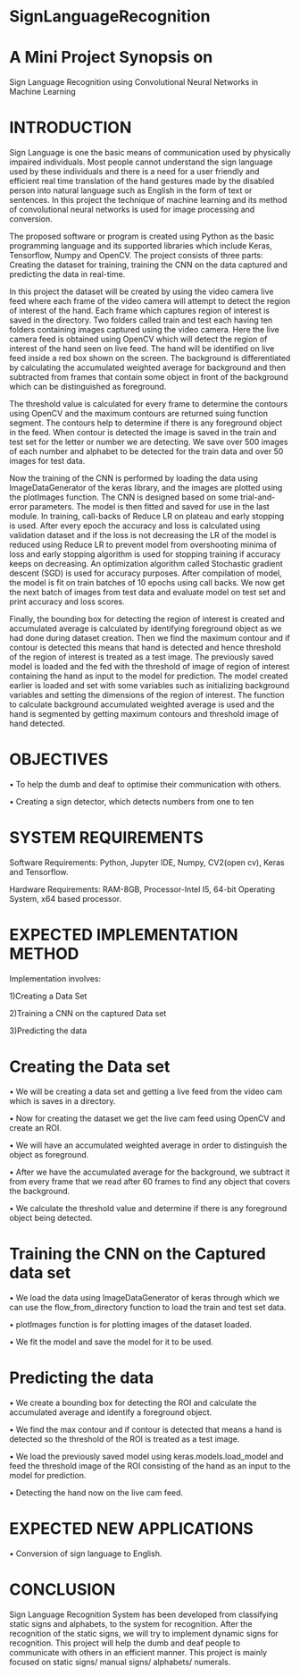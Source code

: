 # SignLanguageRecognition
# A Mini Project Synopsis on 
Sign Language Recognition using Convolutional Neural Networks in Machine Learning

# INTRODUCTION
Sign Language is one the basic means of communication used by physically impaired individuals. Most people cannot understand the sign language used by these individuals and there is a need for a user friendly and efficient real time translation of the hand gestures made by the disabled person into natural language such as English in the form of text or sentences. In this project the technique of machine learning and its method of convolutional neural networks is used for image processing and conversion.

The proposed software or program is created using Python as the basic programming language and its supported libraries which include Keras, Tensorflow, Numpy and OpenCV. The project consists of three parts: Creating the dataset for training, training the CNN on the data captured and predicting the data in real-time. 

In this project the dataset will be created by using the video camera live feed where each frame of the video camera will attempt to detect the region of interest of the hand. Each frame which captures region of interest is saved in the directory. Two folders called train and test each having ten folders containing images captured using the video camera. Here the live camera feed is obtained using OpenCV which will detect the region of interest of the hand seen on live feed. The hand will be identified on live feed inside a red box shown on the screen. The background is differentiated by calculating the accumulated weighted average for background and then subtracted from frames that contain some object in front of the background which can be distinguished as foreground.

The threshold value is calculated for every frame to determine the contours using OpenCV and the maximum contours are returned suing function segment. The contours help to determine if there is any foreground object in the feed. When contour is detected the image is saved in the train and test set for the letter or number we are detecting. We save over 500 images of each number and alphabet to be detected for the train data and over 50 images for test data.

Now the training of the CNN is performed by loading the data using ImageDataGenerator of the keras library, and the images are plotted using the plotImages function. The CNN is designed based on some trial-and-error parameters. The model is then fitted and saved for use in the last module. In training, call-backs of Reduce LR on plateau and early stopping is used. After every epoch the accuracy and loss is calculated using validation dataset and if the loss is not decreasing the LR of the model is reduced using Reduce LR to prevent model from overshooting minima of loss and early stopping algorithm is used for stopping training if accuracy keeps on decreasing. An optimization algorithm called Stochastic gradient descent (SGD) is used for accuracy purposes. After compilation of model, the model is fit on train batches of 10 epochs using call backs. We now get the next batch of images from test data and evaluate model on test set and print accuracy and loss scores.

Finally, the bounding box for detecting the region of interest is created and accumulated average is calculated by identifying foreground object as we had done during dataset creation. Then we find the maximum contour and if contour is detected this means that hand is detected and hence threshold of the region of interest is treated as a test image. The previously saved model is loaded and the fed with the threshold of image of region of interest containing the hand as input to the model for prediction. The model created earlier is loaded and set with some variables such as initializing background variables and setting the dimensions of the region of interest. The function to calculate background accumulated weighted average is used and the hand is segmented by getting maximum contours and threshold image of hand detected.

# OBJECTIVES
• To help the dumb and deaf to optimise their communication with others.

• Creating a sign detector, which detects numbers from one to ten

# SYSTEM REQUIREMENTS
Software Requirements: Python, Jupyter IDE, Numpy, CV2(open cv), Keras and Tensorflow.

Hardware Requirements: RAM-8GB, Processor-Intel I5, 64-bit Operating System, x64 based processor.	
 
# EXPECTED IMPLEMENTATION METHOD
Implementation involves:

1)Creating a Data Set

2)Training a CNN on the captured Data set

3)Predicting the data

# Creating the Data set

• We will be creating a data set and getting a live feed from the video cam which is saves in a directory.

• Now for creating the dataset we get the live cam feed using OpenCV and create an ROI.

• We will have an accumulated weighted average in order to distinguish the object as foreground.

• After we have the accumulated average for the background, we subtract it from every frame that we read after 60 frames to find any  object that covers the background.

• We calculate the threshold value and determine if there is any foreground object being detected.

# Training the CNN on the Captured data set

• We load the data using ImageDataGenerator of keras through which we can use the flow_from_directory function to load the train and test set data.

• plotImages function is for plotting images of the dataset loaded.

• We fit the model and save the model for it to be used.

# Predicting the data

• We create a bounding box for detecting the ROI and calculate the accumulated average and identify a foreground object.

• We find the max contour and if contour is detected that means a hand is detected so the threshold of the ROI is treated as a test image.

• We load the previously saved model using keras.models.load_model and feed the threshold image of the ROI consisting of the hand as an input to the model for prediction.

• Detecting the hand now on the live cam feed.

# EXPECTED NEW APPLICATIONS
• Conversion of sign language to English.

# CONCLUSION	
Sign Language Recognition System has been developed from classifying static signs and alphabets, to the system for recognition. After the recognition of the static signs, we will try to implement dynamic signs for recognition. This project will help the dumb and deaf people to communicate with others in an efficient manner. This project is mainly focused on static signs/ manual signs/ alphabets/ numerals.
